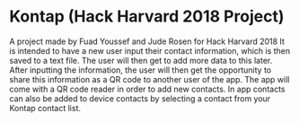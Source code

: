 # Kontap  (Hack Harvard 2018 Project)
A project made by Fuad Youssef and Jude Rosen for Hack Harvard 2018
It is intended to have a new user input their contact information, which is then saved to a text file. The user will then get to add more data to this later.
After inputting the information, the user will then get the opportunity to share this information as a QR code to another user of the app.
The app will come with a QR code reader in order to add new contacts.
In app contacts can also be added to device contacts by selecting a contact from your Kontap contact list.
